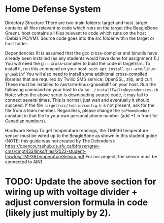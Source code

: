 # Home Defense System

Directory Structure
There are two main folders: target and host.
target contains all files relevant to code which runs on the target (the BeagleBone Green).
host contains all files relevant to code which runs on the host (Debian PC/VM).
Source code goes into the src folder within the target or host folder.

Dependencies
(It is assumed that the gcc cross-compiler and binutils have already been installed (as any students would have done for assignment 1).)
You will need the g++ cross-compiler to build the code in target/src. To install it, run this command on your host:
`sudo apt install g++-arm-linux-gnueabihf`
You will also need to install some additional cross-compiled libraries that are required by Twilio SMS service: OpenSSL, zlib, and curl.
These must be installed to /usr/arm-linux-gnueabihf on your host. Run the following command on your host to do so:
`./installTwilioDependencies.sh`
Note: when the above script is downloading source code, it may fail to connect several times. This is normal, just wait and eventually it should succeed.
If the file `target/src/twilio/config.h` is not present, ask for the file from a team member.
Regardless, please change the `toPhoneNumber` constant in that file to your own personal phone number (add +1 in front for Canadian numbers).

Hardware Setup
To get temperature readings, the TMP36 temperature sensor must be wired up to the BeagleBone as shown in this student guide (NOTE: this guide was not created by The Defenders): https://opencoursehub.cs.sfu.ca/bfraser/grav-cms/cmpt433/links/files/2022-student-howtos/TMP36TemperatureSensor.pdf
For our project, the sensor must be connected to AIN1.
# TODO: Update the above section for wiring up with voltage divider + adjust conversion formula in code (likely just multiply by 2).